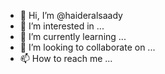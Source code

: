 - 👋 Hi, I’m @haideralsaady
- 👀 I’m interested in ...
- 🌱 I’m currently learning ...
- 💞️ I’m looking to collaborate on ...
- 📫 How to reach me ...

<!---
haideralsaady/haideralsaady is a ✨ special ✨ repository because its `README.md` (this file) appears on your GitHub profile.
You can click the Preview link to take a look at your changes.
--->
